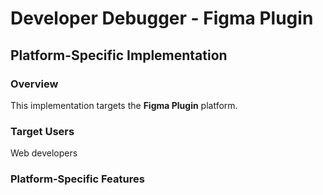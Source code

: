 # Developer Debugger - Figma Plugin

## Platform-Specific Implementation

### Overview
This implementation targets the **Figma Plugin** platform.

### Target Users
Web developers

### Platform-Specific Features
